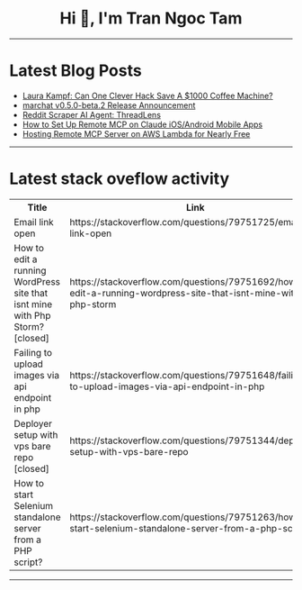 <h1 align="center">Hi 👋, I'm Tran Ngoc Tam</h1>

---

# Latest Blog Posts 
<!-- BLOG-POST-LIST:START -->
- [Laura Kampf: Can One Clever Hack Save A $1000 Coffee Machine?](https://dev.to/maker_youtube/laura-kampf-can-one-clever-hack-save-a-1000-coffee-machine-38h0)
- [marchat v0.5.0-beta.2 Release Announcement](https://dev.to/cod-e-codes/marchat-v050-beta2-release-announcement-27dg)
- [Reddit Scraper AI Agent: ThreadLens](https://dev.to/agastya_khati_f72c89077c8/reddit-scraper-ai-agent-threadlens-34mp)
- [How to Set Up Remote MCP on Claude iOS/Android Mobile Apps](https://dev.to/zhizhiarv/how-to-set-up-remote-mcp-on-claude-iosandroid-mobile-apps-3ce3)
- [Hosting Remote MCP Server on AWS Lambda for Nearly Free](https://dev.to/zhizhiarv/hosting-remote-mcp-server-on-aws-lambda-for-nearly-free-2h8j)
<!-- BLOG-POST-LIST:END -->

---

# Latest stack oveflow activity
<table>
  <tr><th>Title</th><th>Link</th></tr>
  <!-- STACKOVERFLOW:START --><tr><td>Email link open</td><td>https://stackoverflow.com/questions/79751725/email-link-open</td></tr><tr><td>How to edit a running WordPress site that isnt mine with Php Storm? [closed]</td><td>https://stackoverflow.com/questions/79751692/how-to-edit-a-running-wordpress-site-that-isnt-mine-with-php-storm</td></tr><tr><td>Failing to upload images via api endpoint in php</td><td>https://stackoverflow.com/questions/79751648/failing-to-upload-images-via-api-endpoint-in-php</td></tr><tr><td>Deployer setup with vps bare repo [closed]</td><td>https://stackoverflow.com/questions/79751344/deployer-setup-with-vps-bare-repo</td></tr><tr><td>How to start Selenium standalone server from a PHP script?</td><td>https://stackoverflow.com/questions/79751263/how-to-start-selenium-standalone-server-from-a-php-script</td></tr><!-- STACKOVERFLOW:END -->
</table>

---


